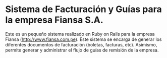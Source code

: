 # Sistema de Facturación y Guías para la empresa Fiansa S.A.

Este es un pequeño sistema realizado en Ruby on Rails para la empresa Fiansa (http://www.fiansa.com.pe).
Este sistema se encarga de generar los diferentes documentos de facturación (boletas, facturas, etc). Asimismo,
permite generar y administrar el flujo de guías de remisión de la empresa.

